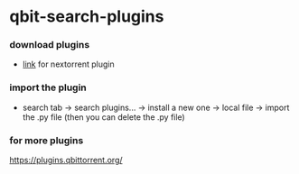 # qbit-search-plugins

### download plugins

- [link]() for nextorrent plugin

### import the plugin

- search tab -> search plugins... -> install a new one -> local file -> import the .py file (then you can delete the .py file)

### for more plugins

https://plugins.qbittorrent.org/

